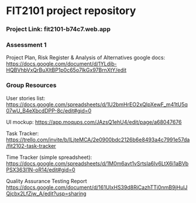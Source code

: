 # FIT2101 project repository

### Project Link: fit2101-b74c7.web.app

### Assessment 1

Project Plan, Risk Register & Analysis of Alternatives google docs:
https://docs.google.com/document/d/1YLdib-HQBVhbVxQrBuXltBP1p0c65o7lkGx97BrnXtY/edit

### Group Resources

User stories list:
https://docs.google.com/spreadsheets/d/1U2bmHrEO2xQlpXewF_m41tU5q07wU_B4eXbcdDPP-8c/edit#gid=0

UI mockup:
https://app.moqups.com/JAzsQ1ehU4/edit/page/a68047676

Task Tracker:
https://trello.com/invite/b/lLjteMCA/2e0900bdc2126b6e8493a4c7991e57da/fit2102-task-tracker

Time Tracker (simple spreadsheet):
https://docs.google.com/spreadsheets/d/1M0m6avt1vSrtsIa6Iv6LtX6i1aBVbPSX363I1N-oR14/edit#gid=0

Quality Assurance Testing Report
https://docs.google.com/document/d/161UIxHS39d8RiCazhTTi0nmB9jHulJQjcbx2LfZjw_A/edit?usp=sharing
